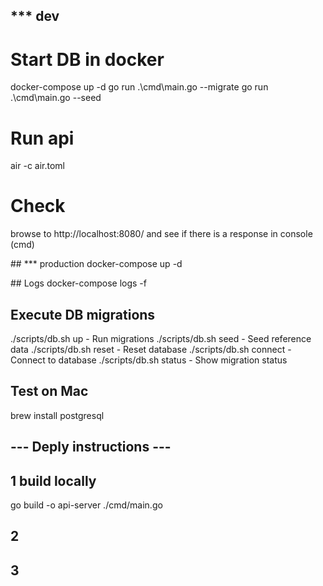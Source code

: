 ## *** dev

# Start DB in docker
docker-compose up -d
go run .\cmd\main.go --migrate
go run .\cmd\main.go --seed

# Run api
air -c air.toml

# Check
browse to http://localhost:8080/ and see if there is a response in console (cmd)



## *** production
docker-compose up -d

## Logs
docker-compose logs -f

## Execute DB migrations
./scripts/db.sh up      - Run migrations
./scripts/db.sh seed    - Seed reference data
./scripts/db.sh reset   - Reset database
./scripts/db.sh connect - Connect to database
./scripts/db.sh status  - Show migration status

## Test on Mac
brew install postgresql

## --- Deply instructions ---
## 1 build locally
go build -o api-server ./cmd/main.go
## 2 
## 3